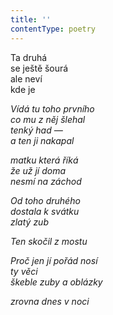 ```yaml
---
title: ''
contentType: poetry
---
```


<section>

Ta druhá  
se ještě šourá  
ale neví  
kde je

_Vídá tu toho prvního  
co mu z něj šlehal  
tenký had —  
a ten ji nakapal_

</section>

<section>

_matku která říká  
že už jí doma  
nesmí na záchod_

</section>

<section>

_Od toho druhého  
dostala k svátku  
zlatý zub_

</section>

<section>

_Ten skočil z mostu_

</section>

<section>

_Proč jen jí pořád nosí  
ty věci  
škeble zuby a oblázky_

</section>

<section>

_zrovna dnes v noci_

</section>
